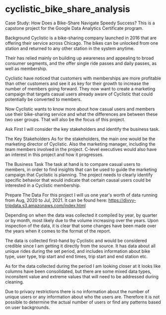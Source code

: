 # cyclistic_bike_share_analysis
Case Study: How Does a Bike-Share Navigate Speedy Success?
This is a capstone project for the Google Data Analytics Certificate program.

Background
Cyclistic is a bike-sharing company launched in 2016 that are offering their service across Chicago. The bikes can be unlocked from one station and returned to any other station in the system anytime.

Their has relied mainly on building up awareness and appealing to broad consumer segments, and the offer single ride passes and daily passes, as well as membership.

Cyclistic have noticed that customers with memberships are more profitable than other customers and see it as key for their growth to increase the number of members going forward. They now want to create a marketing campaign that targets casual users already aware of Cyclistic that could potentially be converted to members.

Now Cyclistic wants to know more about how casual users and members use their bike-sharing service and what the differences are between these two user groups. That will also be the focus of this project.

Ask
First I will consider the key stakeholders and identify the business task.

The Key Stakeholders As for the stakeholders, the main one would be the marketing director of Cyclistic. Also the marketing manager, including the team members involved in the project. C-level executives would also have an interest in this project and how it progresses.

The Business Task The task at hand is to compare casual users to members, in order to find insights that can be used to guide the marketing campaign that Cyclistic is planning. The project needs to clearly identify specific behavior that would indicate that certain causal users could be interested in a Cyclistic membership.

Prepare
The Data
For this project I will us one year's worth of data running from Aug, 2020 to Jul, 2021. It can be found here: https://divvy-tripdata.s3.amazonaws.com/index.html

Depending on when the data was collected it compiled by year, by quarter or by month, most likely due to the volume increasing over the years. Upon inspection of the data, it is clear that some changes have been made over the years when it comes to the format of the report.

The data is collected first-hand by Cyclistic and would be considered credible since I am getting it directly from the source. It has data about all unique rides during the set period, and includes information about bike type, user type, trip start and end times, trip start and end station etc.

As for the data collected during the period I am looking closer at it looks like columns have been consolidated, but there are some mixed data types, inconsitent value and extreme values that will need to be addressed during cleaning.

Due to privacy restrictions there is no information about the number of unique users or any information about who the users are. Therefore it is not possible to determine the actual number of users or find any patterns based on user backgrounds.
